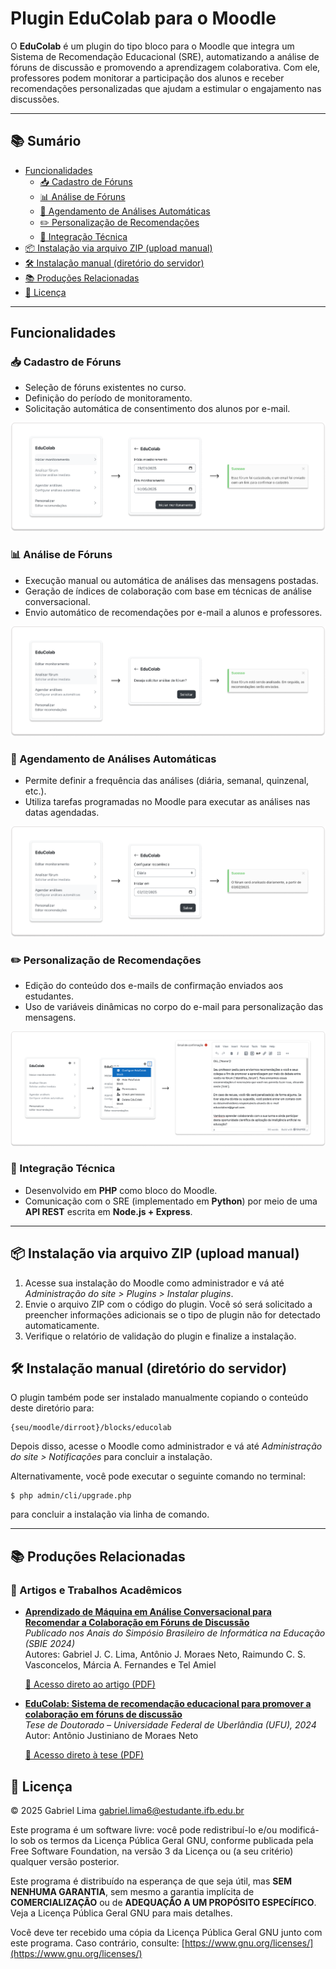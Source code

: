 # Plugin EduColab para o Moodle #

O **EduColab** é um plugin do tipo bloco para o Moodle que integra um Sistema de Recomendação Educacional (SRE), automatizando a análise de fóruns de discussão e promovendo a aprendizagem colaborativa. Com ele, professores podem monitorar a participação dos alunos e receber recomendações personalizadas que ajudam a estimular o engajamento nas discussões.

---

## 📚 Sumário

- [Funcionalidades](#funcionalidades)
  - [📥 Cadastro de Fóruns](#-cadastro-de-fóruns)
  - [📊 Análise de Fóruns](#-análise-de-fóruns)
  - [🔁 Agendamento de Análises Automáticas](#-agendamento-de-análises-automáticas)
  - [✏️ Personalização de Recomendações](#%EF%B8%8F-personalização-de-recomendações)
  - [🔧 Integração Técnica](#-integração-técnica)
- [📦 Instalação via arquivo ZIP (upload manual)](#-instalação-via-arquivo-zip-upload-manual)
- [🛠️ Instalação manual (diretório do servidor)](#️-instalação-manual-diretório-do-servidor)
- [📚 Produções Relacionadas](#️-produções-relacionadas)
- [📄 Licença](#-licença)

---

## Funcionalidades

### 📥 Cadastro de Fóruns
- Seleção de fóruns existentes no curso.
- Definição do período de monitoramento.
- Solicitação automática de consentimento dos alunos por e-mail.

![Tela de cadastro do fórum](./assets/images/plugin_3.png)

### 📊 Análise de Fóruns
- Execução manual ou automática de análises das mensagens postadas.
- Geração de índices de colaboração com base em técnicas de análise conversacional.
- Envio automático de recomendações por e-mail a alunos e professores.

![Tela de análise do fórum](./assets/images/plugin_4.png)

### 🔁 Agendamento de Análises Automáticas
- Permite definir a frequência das análises (diária, semanal, quinzenal, etc.).
- Utiliza tarefas programadas no Moodle para executar as análises nas datas agendadas.

![Tela de agendamento de análises](./assets/images/plugin_5.png)

### ✏️ Personalização de Recomendações
- Edição do conteúdo dos e-mails de confirmação enviados aos estudantes.
- Uso de variáveis dinâmicas no corpo do e-mail para personalização das mensagens.

![Tela de personalização de recomendações](./assets/images/plugin_6.png)

### 🔧 Integração Técnica
- Desenvolvido em **PHP** como bloco do Moodle.
- Comunicação com o SRE (implementado em **Python**) por meio de uma **API REST** escrita em **Node.js + Express**.

---

## 📦 Instalação via arquivo ZIP (upload manual)

1. Acesse sua instalação do Moodle como administrador e vá até _Administração do site > Plugins > Instalar plugins_.
2. Envie o arquivo ZIP com o código do plugin. Você só será solicitado a preencher informações adicionais se o tipo de plugin não for detectado automaticamente.
3. Verifique o relatório de validação do plugin e finalize a instalação.

## 🛠️ Instalação manual (diretório do servidor)

O plugin também pode ser instalado manualmente copiando o conteúdo deste diretório para:

    {seu/moodle/dirroot}/blocks/educolab

Depois disso, acesse o Moodle como administrador e vá até _Administração do site > Notificações_ para concluir a instalação.

Alternativamente, você pode executar o seguinte comando no terminal:

    $ php admin/cli/upgrade.php

para concluir a instalação via linha de comando.

---

## 📚 Produções Relacionadas

### 📄 Artigos e Trabalhos Acadêmicos

- **[Aprendizado de Máquina em Análise Conversacional para Recomendar a Colaboração em Fóruns de Discussão](https://sol.sbc.org.br/index.php/sbie/article/view/31366)**  
  *Publicado nos Anais do Simpósio Brasileiro de Informática na Educação (SBIE 2024)*  
  Autores: Gabriel J. C. Lima, Antônio J. Moraes Neto, Raimundo C. S. Vasconcelos, Márcia A. Fernandes e Tel Amiel
  
  [🔗 Acesso direto ao artigo (PDF)](https://sol.sbc.org.br/index.php/sbie/article/view/31366/31169)

- **[EduColab: Sistema de recomendação educacional para promover a colaboração em fóruns de discussão](https://repositorio.ufu.br/handle/123456789/43669)**<br>
  *Tese de Doutorado – Universidade Federal de Uberlândia (UFU), 2024*  
  Autor: Antônio Justiniano de Moraes Neto

  [🔗 Acesso direto à tese (PDF)](https://repositorio.ufu.br/bitstream/123456789/43669/3/EduColabSistema.pdf)

## 📄 Licença

© 2025 Gabriel Lima <gabriel.lima6@estudante.ifb.edu.br>

Este programa é um software livre: você pode redistribuí-lo e/ou modificá-lo sob os termos da Licença Pública Geral GNU, conforme publicada pela Free Software Foundation, na versão 3 da Licença ou (a seu critério) qualquer versão posterior.

Este programa é distribuído na esperança de que seja útil, mas **SEM NENHUMA GARANTIA**, sem mesmo a garantia implícita de **COMERCIALIZAÇÃO** ou de **ADEQUAÇÃO A UM PROPÓSITO ESPECÍFICO**. Veja a Licença Pública Geral GNU para mais detalhes.

Você deve ter recebido uma cópia da Licença Pública Geral GNU junto com este programa. Caso contrário, consulte: [https://www.gnu.org/licenses/](https://www.gnu.org/licenses/)
